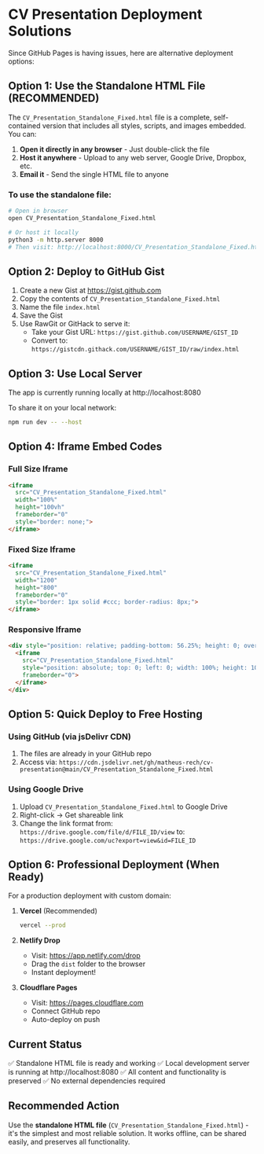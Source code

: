 # CV Presentation Deployment Solutions

Since GitHub Pages is having issues, here are alternative deployment options:

## Option 1: Use the Standalone HTML File (RECOMMENDED)

The `CV_Presentation_Standalone_Fixed.html` file is a complete, self-contained version that includes all styles, scripts, and images embedded. You can:

1. **Open it directly in any browser** - Just double-click the file
2. **Host it anywhere** - Upload to any web server, Google Drive, Dropbox, etc.
3. **Email it** - Send the single HTML file to anyone

### To use the standalone file:
```bash
# Open in browser
open CV_Presentation_Standalone_Fixed.html

# Or host it locally
python3 -m http.server 8000
# Then visit: http://localhost:8000/CV_Presentation_Standalone_Fixed.html
```

## Option 2: Deploy to GitHub Gist

1. Create a new Gist at https://gist.github.com
2. Copy the contents of `CV_Presentation_Standalone_Fixed.html`
3. Name the file `index.html`
4. Save the Gist
5. Use RawGit or GitHack to serve it:
   - Take your Gist URL: `https://gist.github.com/USERNAME/GIST_ID`
   - Convert to: `https://gistcdn.githack.com/USERNAME/GIST_ID/raw/index.html`

## Option 3: Use Local Server

The app is currently running locally at http://localhost:8080

To share it on your local network:
```bash
npm run dev -- --host
```

## Option 4: Iframe Embed Codes

### Full Size Iframe
```html
<iframe 
  src="CV_Presentation_Standalone_Fixed.html" 
  width="100%" 
  height="100vh" 
  frameborder="0"
  style="border: none;">
</iframe>
```

### Fixed Size Iframe
```html
<iframe 
  src="CV_Presentation_Standalone_Fixed.html" 
  width="1200" 
  height="800" 
  frameborder="0"
  style="border: 1px solid #ccc; border-radius: 8px;">
</iframe>
```

### Responsive Iframe
```html
<div style="position: relative; padding-bottom: 56.25%; height: 0; overflow: hidden;">
  <iframe 
    src="CV_Presentation_Standalone_Fixed.html" 
    style="position: absolute; top: 0; left: 0; width: 100%; height: 100%; border: none;"
    frameborder="0">
  </iframe>
</div>
```

## Option 5: Quick Deploy to Free Hosting

### Using GitHub (via jsDelivr CDN)
1. The files are already in your GitHub repo
2. Access via: `https://cdn.jsdelivr.net/gh/matheus-rech/cv-presentation@main/CV_Presentation_Standalone_Fixed.html`

### Using Google Drive
1. Upload `CV_Presentation_Standalone_Fixed.html` to Google Drive
2. Right-click → Get shareable link
3. Change the link format from:
   `https://drive.google.com/file/d/FILE_ID/view`
   to:
   `https://drive.google.com/uc?export=view&id=FILE_ID`

## Option 6: Professional Deployment (When Ready)

For a production deployment with custom domain:

1. **Vercel** (Recommended)
   ```bash
   vercel --prod
   ```

2. **Netlify Drop**
   - Visit: https://app.netlify.com/drop
   - Drag the `dist` folder to the browser
   - Instant deployment!

3. **Cloudflare Pages**
   - Visit: https://pages.cloudflare.com
   - Connect GitHub repo
   - Auto-deploy on push

## Current Status

✅ Standalone HTML file is ready and working
✅ Local development server is running at http://localhost:8080
✅ All content and functionality is preserved
✅ No external dependencies required

## Recommended Action

Use the **standalone HTML file** (`CV_Presentation_Standalone_Fixed.html`) - it's the simplest and most reliable solution. It works offline, can be shared easily, and preserves all functionality.